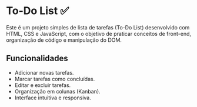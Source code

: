 # To-Do List ✅
Este é um projeto simples de lista de tarefas (To-Do List) desenvolvido com HTML, CSS e JavaScript, com o objetivo de praticar conceitos de front-end, organização de código e manipulação do DOM.

## Funcionalidades
* Adicionar novas tarefas.
* Marcar tarefas como concluídas.
* Editar e excluir tarefas.
* Organização em colunas (Kanban).
* Interface intuitiva e responsiva.
